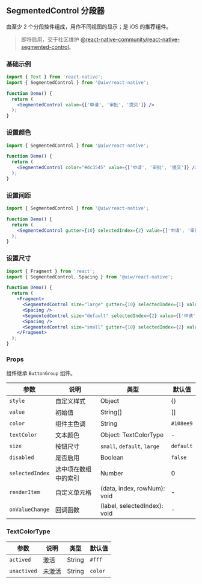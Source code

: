 SegmentedControl 分段器
---

由至少 2 个分段控件组成，用作不同视图的显示；是 iOS 的推荐组件。

> 即将启用，交于社区维护 [@react-native-community/react-native-segmented-control](https://github.com/react-native-segmented-control/segmented-control)。
<!--rehype:style=border-left: 8px solid #ffe564;background-color: #ffe56440;padding: 12px 16px;-->

### 基础示例

```jsx
import { Text } from 'react-native';
import { SegmentedControl } from '@uiw/react-native';

function Demo() {
  return (
    <SegmentedControl value={['申请', '审批', '提交']} />
  );
}
```

### 设置颜色

```jsx
import { SegmentedControl } from '@uiw/react-native';

function Demo() {
  return (
    <SegmentedControl color="#dc3545" value={['申请', '审批', '提交']} />
  );
}
```

### 设置间距

```jsx
import { SegmentedControl } from '@uiw/react-native';

function Demo() {
  return (
    <SegmentedControl gutter={10} selectedIndex={2} value={['申请', '审批', '提交']} />
  );
}
```

### 设置尺寸

```jsx
import { Fragment } from 'react';
import { SegmentedControl, Spacing } from '@uiw/react-native';

function Demo() {
  return (
    <Fragment>
      <SegmentedControl size="large" gutter={10} selectedIndex={1} value={['申请', '审批', '提交']} />
      <Spacing />
      <SegmentedControl size="default" selectedIndex={2} value={['申请', '审批', '提交']} />
      <Spacing />
      <SegmentedControl size="small" gutter={10} selectedIndex={2} value={['申请', '审批', '提交']} />
    </Fragment>
  );
}
```

### Props

组件继承 `ButtonGroup` 组件。

| 参数 | 说明 | 类型 | 默认值 |
|------|------|-----|------|
| `style` | 自定义样式 | Object | {} |
| `value` | 初始值 | String[] | [] |
| `color` | 组件主色调 | String | `#108ee9` |
| `textColor` | 文本颜色 | Object: TextColorType | - |
| `size` | 按钮尺寸 | `small`, `default`, `large` | `default` |
| `disabled` | 是否启用 | Boolean | `false` |
| `selectedIndex` | 选中项在数组中的索引 | Number | 0 |
| `renderItem` | 自定义单元格 | (data, index, rowNum): void | - |
| `onValueChange` | 回调函数 | (label, selectedIndex): void | - |


### TextColorType

| 参数 | 说明 | 类型 | 默认值 |
|------|------|-----|------|
| `actived` | 激活 | String | `#fff` |
| `unactived` | 未激活 | String | `color` |
